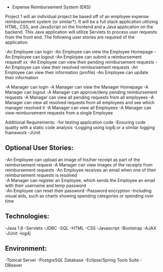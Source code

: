 - Expense Reimbursement System (ERS) 
 
Project 1 will an individual project be based off of an employee expense reimbursement system (or similar*). It will be a full stack application utilizing HTML, CSS, and JavaScript on the frontend and a Java application on the backend. This Java application will utilize Servlets to process user requests from the front end. The following user stories are required of the application: 
 
-An Employee can login 
-An Employee can view the Employee Homepage 
-An Employee can logout 
-An Employee can submit a reimbursement requestf xx 
-An Employee can view their pending reimbursement requests
-An Employee can view their resolved reimbursement requests 
-An Employee can view their information (profile) 
-An Employee can update their information  
 
-A Manager can login 
-A Manager can view the Manager Homepage 
-A Manager can logout 
-A Manager can approve/deny pending reimbursement requests 
-A Manager can view all pending requests from all employees 
-A Manager can view all resolved requests from all employees and see which manager resolved it 
-A Manager can view all Employees 
-A Manager can view reimbursement requests from a single Employee   
 
 
Additional Requirements: 
-for testing application code 
-Ensuring code quality with a static code analysis
-Logging using log4j or a similar logging framework 
-JUnit  
 

Optional User Stories: 
------------------------------------------------------------------ 
-An Employee can upload an image of his/her receipt as part of the reimbursement request 
-A Manager can view images of the receipts from reimbursement requests 
-An Employee receives an email when one of their reimbursement requests is resolved  
-A Manager can register an Employee, which sends the Employee an email with their username and temp password  
-An Employee can reset their password -Password encryption 
-Including visual aids, such as charts showing spending categories or spending over time  
 
 
Technologies: 
------------------------------------------------------------------ 
-Java 1.8 
-Servlets 
-JDBC 
-SQL 
-HTML 
-CSS 
-Javascript 
-Bootstrap 
-AJAX 
-JUnit 
-log4j  
 
Environment:
------------------------------------------------------------------ 
-Tomcat Server 
-PostgreSQL Database 
-Eclipse/Spring Tools Suite 
-DBeaver 
 
 